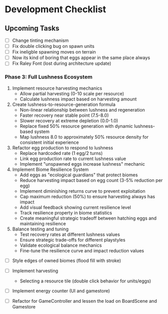 # Development Checklist

## Upcoming Tasks
- [ ] Change tinting mechanism
- [ ] Fix double clicking bug on spawn units
- [ ] Fix ineligble spawning moves on terrain
- [ ] Now its kind of boring that eggs appear in the same place always
- [ ] Fix Raley Font (lost during architecture update)

### Phase 3: Full Lushness Ecosystem
1. Implement resource harvesting mechanics
   - Allow partial harvesting (0-10 scale per resource)
   - Calculate lushness impact based on harvesting amount
2. Create lushness-to-resource-generation formula
   - Non-linear relationship between lushness and regeneration
   - Faster recovery near stable point (7.5-8.0)
   - Slower recovery at extreme depletion (0.0-1.0)
   - Replace fixed 50% resource generation with dynamic lushness-based system
   - Map lushness 8.0 to approximately 50% resource density for consistent initial experience
3. Refactor egg production to respond to lushness
   - Replace hardcoded rate (1 egg/2 turns)
   - Link egg production rate to current lushness value
   - Implement "unspawned eggs increase lushness" mechanic
4. Implement Biome Resilience System
   - Add eggs as "ecological guardians" that protect biomes
   - Reduce harvesting impact based on egg count (3-5% reduction per egg)
   - Implement diminishing returns curve to prevent exploitation
   - Cap maximum reduction (50%) to ensure harvesting always has impact
   - Add visual feedback showing current resilience level
   - Track resilience property in biome statistics
   - Create meaningful strategic tradeoff between hatching eggs and maintaining resilience
5. Balance testing and tuning
   - Test recovery rates at different lushness values
   - Ensure strategic trade-offs for different playstyles
   - Validate ecological balance mechanics
   - Fine-tune the resilience curve and impact reduction values

- [ ] Style edges of owned biomes (flood fill with stroke)

- [ ] Implement harvesting
    - Selecting a resource tile (double click behavior for units/eggs)
    
- [ ] Implement energy counter (UI and gamestore)

- [ ] Refactor for GameController and lessen the load on BoardScene and Gamestore


